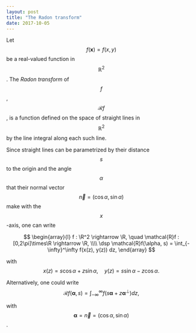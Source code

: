```yaml
---
layout: post
title: "The Radon transform"
date: 2017-10-05
---
```


Let $$f(\mathbf{x})=f(x,y)$$ be a real-valued function in $$\mathbb{R}^2$$.
The <i>Radon transform</i> of $$f$$, $$\mathcal{R}f$$, is a function defined on the space of straight lines in $$\mathbb{R}^2$$ by the line integral along each such line.

Since straight lines can be parametrized by their distance $$s$$ to the origin and the angle $$\alpha$$ that their normal vector $$\overrightarrow{n}=(\cos\alpha, \sin\alpha)$$ make with the $$x$$-axis, one can write 

$$
\begin{array}{l}
f : \R^2 \rightarrow \R, \quad
\mathcal{R}f : [0,2\pi]\times\R \rightarrow \R, \\\\
\dsp \mathcal{R}f(\alpha, s) = \int_{-\infty}^\infty f(x(z), y(z)) dz,
\end{array}
$$

with 
$$
x(z) = s\cos\alpha + z\sin\alpha, \quad y(z) = s\sin\alpha - z\cos\alpha.
$$

Alternatively, one could write 
$$
\mathcal{R}f(\boldsymbol{\alpha}, s) = \int_{-\infty}^\infty f(s\boldsymbol{\alpha} + z\boldsymbol{\alpha}^\perp)dz,
$$

with $$\boldsymbol{\alpha} = \overrightarrow{n} = (\cos\alpha, \sin\alpha)$$.
